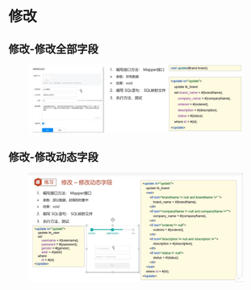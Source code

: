 # 修改

## 修改-修改全部字段

<figure><img src="../.gitbook/assets/image (4) (1).png" alt=""><figcaption></figcaption></figure>

## 修改-修改动态字段

<figure><img src="../.gitbook/assets/image (3) (7).png" alt=""><figcaption></figcaption></figure>
